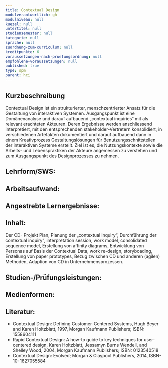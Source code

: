 ```yaml
---
title: Contextual Design
modulverantwortlich: gh
modulniveau: null
kuezel: null
untertitel: null
studiensemester: null
kategorie: null
sprache: null
zuordnung-zum-curriculum: null
kreditpunkte: 6
voraussetzungen-nach-pruefungsordnung: null
empfohlene-voraussetzungen: null
published: true
type: spm
parent: hci
---
```


## Kurzbeschreibung
Contextual Design ist ein strukturierter, menschzentrierter Ansatz für die Gestaltung von interaktiven Systemen. Ausgangspunkt ist eine Domänenanalyse und darauf aufbauend „contextual inquiries“ mit als relevant erachteten Akteuren. Deren Ergebnisse werden anschliessend interpretiert, mit den entsprechenden stakeholder-Vertretern konsolidiert, in verschiedenen Artefakten dokumentiert und darauf aufbauend dann in einem Kreativprozess Gestaltungslösungen für Benutzungsschnittstellen der interaktiven Systeme erstellt.  Ziel ist es, die Nutzungskontexte sowie die Arbeits- und Lebenspraktiken der Akteure angemessen zu verstehen und zum Ausgangspunkt des Designprozesses zu nehmen. 

## Lehrform/SWS: 


## Arbeitsaufwand: 


## Angestrebte Lernergebnisse:


## Inhalt:
Der CD- Projekt Plan, Planung der „contextual inquiry“, Durchführung der contextual inquiry“, interpretation session, work model, consolidated sequence model, Erstellung von affinity diagrams, Entwicklung von Personas auf Basis der Contextual Data, work re-design, storyboading, Erstellung von paper prototypes, Bezug zwischen CD und anderen (agilen) Methoden, Adaption von CD in Unternehmensprozessen.

## Studien-/Prüfungsleistungen:


## Medienformen:


## Literatur:
- Contextual Design:  Defining Customer-Centered Systems, Hugh Beyer and Karen Holtzblatt, 1997, Morgan Kaufmann Publishers; ISBN: 1558604111
- Rapid Contextual Design:  A how-to guide to key techniques for user-centered design, Karen Holtzblatt, Jessamyn Burns Wendell, and Shelley Wood, 2004, Morgan Kaufmann Publishers; ISBN: 0123540518
- Contextual Design: Evolved; Morgan & Claypool Publishers, 2014, ISBN-10: 1627055584

